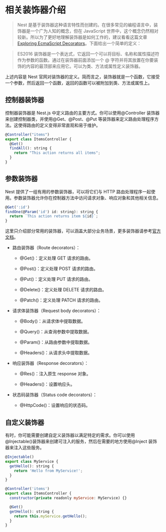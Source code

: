 # 相关装饰器介绍

> Nest 是基于装饰器这种语言特性而创建的。在很多常见的编程语言中，装饰器是一个广为人知的概念，但在 JavaScript 世界中，这个概念仍然相对较新。所以为了更好地理解装饰器是如何工作的，建议看看这篇文章 [Exploring EcmaScript Decorators](https://medium.com/google-developers/exploring-es7-decorators-76ecb65fb841)。下面给出一个简单的定义：

> ES2016 装饰器是一个表达式，它返回一个可以将目标、名称和属性描述符作为参数的函数。通过在装饰器前面添加一个 @ 字符并将其放置在你要装饰的内容的最顶部来应用它。可以为类、方法或属性定义装饰器。

上述内容是 Nest 官网对装饰器的定义。简而言之，装饰器就是一个函数，它接受一个参数，然后返回一个函数，返回的函数可以被附加到类、方法或属性上。

## 控制器装饰器

控制器装饰器是 Nest.js 中定义路由的主要方式。你可以使用@Controller 装饰器来创建控制器类，并使用@Get、@Post、@Put 等装饰器来定义路由处理程序方法。这使得路由的定义变得非常直观和易于维护。

```javascript
@Controller("items")
export class ItemsController {
  @Get()
  findAll(): string {
    return "This action returns all items";
  }
}
```

## 参数装饰器

Nest 提供了一组有用的参数装饰器，可以将它们与 HTTP 路由处理程序一起使用。参数装饰器允许你在控制器方法中访问请求对象、响应对象和其他相关信息。

```javascript
@Get(':id')
findOne(@Param('id') id: string): string {
  return `This action returns item ${id}`;
}

```

这里只介绍部分常用的装饰器，可以涵盖大部分业务场景，更多装饰器请参考[官方文档](https://docs.nestjs.com/custom-decorators)。

- 路由装饰器（Route decorators）：

  - @Get()：定义处理 GET 请求的路由。

  - @Post()：定义处理 POST 请求的路由。

  - @Put()：定义处理 PUT 请求的路由。

  - @Delete()：定义处理 DELETE 请求的路由。

  - @Patch()：定义处理 PATCH 请求的路由。

- 请求体装饰器（Request body decorators）：

  - @Body()：从请求体中提取数据。

  - @Query()：从查询参数中提取数据。

  - @Param()：从路由参数中提取数据。

  - @Headers()：从请求头中提取数据。

- 响应装饰器（Response decorators）：

  - @Res()：注入原生 response 对象。

  - @Headers()：设置响应头。

- 状态码装饰器（Status code decorators）：

  - @HttpCode()：设置响应的状态码。

## 自定义装饰器

有时，你可能需要创建自定义装饰器以满足特定的需求。你可以使用@Injectable()装饰器来创建可注入的服务，然后在需要的地方使用@Inject 装饰器来注入这些服务。

```javascript
@Injectable()
export class MyService {
  getHello(): string {
    return 'Hello from MyService!';
  }
}

@Controller('items')
export class ItemsController {
  constructor(private readonly myService: MyService) {}

  @Get()
  getHello(): string {
    return this.myService.getHello();
  }
}
```
